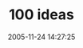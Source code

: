 ---
date: 2005-11-24 14:27:25
link:
  source: delicious
  source_url: https://del.icio.us/roytang
  text: 100 ideas
  url: http://www.kerismith.com/funstuff/100ideas.htm
slug: 100-ideas
source: delicious
tags:
- lifehacks
title: 100 ideas
---